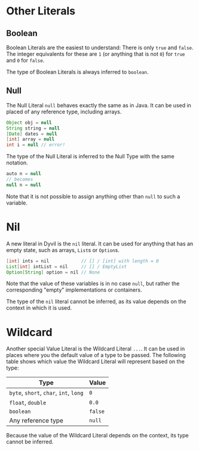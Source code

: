 # Other Literals

## Boolean

Boolean Literals are the easiest to understand: There is only `true` and `false`. The integer equivalents for these are `1` (or anything that is not `0`) for `true` and `0` for `false`.

The type of Boolean Literals is always inferred to `boolean`.

## Null

The Null Literal `null` behaves exactly the same as in Java. It can be used in placed of any reference type, including arrays.

```java
Object obj = null
String string = null
[Date] dates = null
[int] array = null
int i = null // error!
```

The type of the Null Literal is inferred to the Null Type with the same notation.

```java
auto n = null
// becomes
null n = null
```

Note that it is not possible to assign anything other than `null` to such a variable.

# Nil

A new literal in Dyvil is the `nil` literal. It can be used for anything that has an empty state, such as arrays, `List`s or `Option`s.

```java
[int] ints = nil            // [] / [int] with length = 0
List[int] intList = nil     // [] / EmptyList
Option[String] option = nil // None
```

Note that the value of these variables is in no case `null`, but rather the corresponding "empty" implementations or containers.

The type of the `nil` literal cannot be inferred, as its value depends on the context in which it is used.

# Wildcard

Another special Value Literal is the Wildcard Literal `...`. It can be used in places where you the default value of a type to be passed. The following table shows which value the Wildcard Literal will represent based on the type:

| Type                                   | Value   |
| -------------------------------------- | ------- |
| `byte`, `short`, `char`, `int`, `long` | `0`     |
| `float`, `double`                      | `0.0`   |
| `boolean`                              | `false` |
| Any reference type                     | `null`  |

Because the value of the Wildcard Literal depends on the context, its type cannot be inferred.